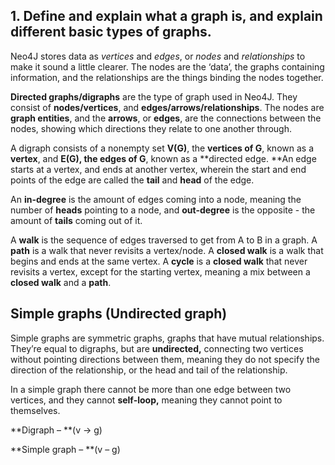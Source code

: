## 1. Define and explain what a graph is, and explain different basic types of graphs.

Neo4J stores data as *vertices* and *edges*, or *nodes* and *relationships* to make it sound a little clearer. The nodes are the ‘data’, the graphs containing information, and the relationships are the things binding the nodes together.

**Directed graphs/digraphs** are the type of graph used in Neo4J. They consist of **nodes/vertices**, and **edges/arrows/relationships**. The nodes are **graph entities**, and the **arrows**, or **edges**, are the connections between the nodes, showing which directions they relate to one another through.

A digraph consists of a nonempty set **V(G)**, the **vertices of G**, known as a **vertex**, and **E(G), the edges of G**, known as a **directed edge. **An edge starts at a vertex, and ends at another vertex, wherein the start and end points of the edge are called the **tail** and **head** of the edge. 

An **in-degree** is the amount of edges coming into a node, meaning the number of **heads** pointing to a node, and **out-degree** is the opposite - the amount of **tails** coming out of it. 

A **walk** is the sequence of edges traversed to get from A to B in a graph. A **path** is a walk that never revisits a vertex/node. A **closed walk** is a walk that begins and ends at the same vertex. A **cycle** is a **closed walk** that never revisits a vertex, except for the starting vertex, meaning a mix between a **closed walk** and a **path**.

## Simple graphs (Undirected graph)

Simple graphs are symmetric graphs, graphs that have mutual relationships. They’re equal to digraphs, but are **undirected,** connecting two vertices without pointing directions between them, meaning they do not specify the direction of the relationship, or the head and tail of the relationship.

In a simple graph there cannot be more than one edge between two vertices, and they cannot **self-loop,** meaning they cannot point to themselves.

 

**Digraph – **(v -> g)

**Simple graph – **(v – g)